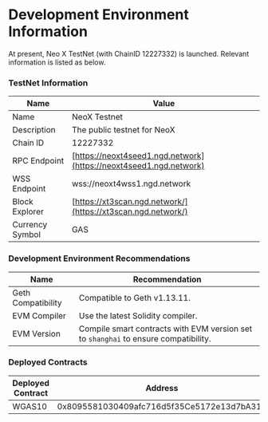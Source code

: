 # Development Environment Information

At present, Neo X TestNet (with ChainID 12227332) is launched. Relevant information is listed as below.



### TestNet Information

| Name            | Value                                                              |
| --------------- | ------------------------------------------------------------------ |
| Name            | NeoX Testnet                                                       |
| Description     | The public testnet for NeoX                                        |
| Chain lD        | 12227332                                                           |
| RPC Endpoint    | [https://neoxt4seed1.ngd.network](https://neoxt4seed1.ngd.network) |
| WSS Endpoint    | wss://neoxt4wss1.ngd.network                                       |
| Block Explorer  | [https://xt3scan.ngd.network/](https://xt3scan.ngd.network/)       |
| Currency Symbol | GAS                                                                |

### Development Environment Recommendations

| Name               | Recommendation                                                                      |
| ------------------ | ----------------------------------------------------------------------------------- |
| Geth Compatibility | Compatible to Geth v1.13.11.                                                        |
| EVM Compiler       | Use the latest Solidity compiler.                                                   |
| EVM Version        | Compile smart contracts with EVM version set to `shanghai` to ensure compatibility. |

### Deployed Contracts

| Deployed Contract | Address                                    |
| ----------------- | ------------------------------------------ |
| WGAS10            | 0x8095581030409afc716d5f35Ce5172e13d7bA316 |
